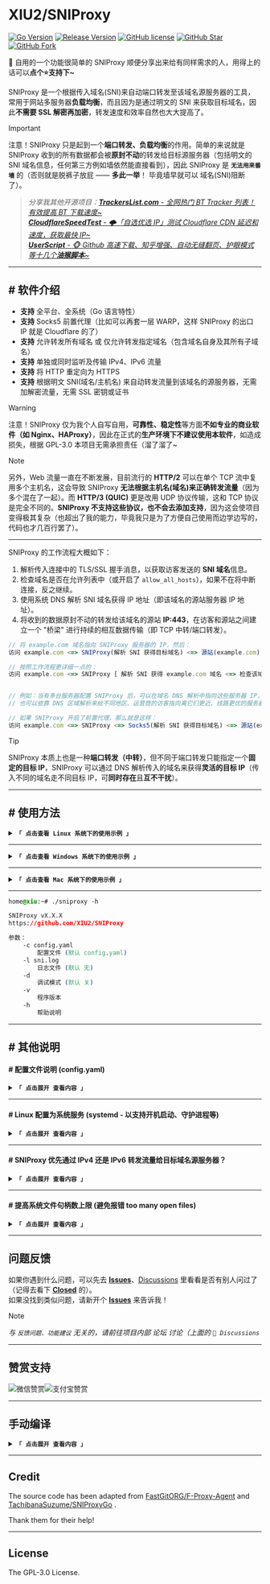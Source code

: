 # XIU2/SNIProxy

[![Go Version](https://img.shields.io/github/go-mod/go-version/XIU2/SNIProxy.svg?style=flat-square&label=Go&color=00ADD8&logo=go)](https://github.com/XIU2/SNIProxy/)
[![Release Version](https://img.shields.io/github/v/release/XIU2/SNIProxy.svg?style=flat-square&label=Release&color=00ADD8&logo=github)](https://github.com/XIU2/SNIProxy/releases/latest)
[![GitHub license](https://img.shields.io/github/license/XIU2/SNIProxy.svg?style=flat-square&label=License&color=00ADD8&logo=github)](https://github.com/XIU2/SNIProxy/)
[![GitHub Star](https://img.shields.io/github/stars/XIU2/SNIProxy.svg?style=flat-square&label=Star&color=00ADD8&logo=github)](https://github.com/XIU2/SNIProxy/)
[![GitHub Fork](https://img.shields.io/github/forks/XIU2/SNIProxy.svg?style=flat-square&label=Fork&color=00ADD8&logo=github)](https://github.com/XIU2/SNIProxy/)

🧷 自用的一个功能很简单的 SNIProxy 顺便分享出来给有同样需求的人，用得上的话可以**点个⭐支持下~**

SNIProxy 是一个根据传入域名(SNI)来自动端口转发至该域名源服务器的工具，常用于网站多服务器**负载均衡**，而且因为是通过明文的 SNI 来获取目标域名，因此**不需要 SSL 解密再加密**，转发速度和效率自然也大大提高了。

> [!IMPORTANT]
> 注意！SNIProxy 只是起到一个**端口转发、负载均衡**的作用。简单的来说就是 SNIProxy 收到的所有数据都会被**原封不动**的转发给目标源服务器（包括明文的 SNI 域名信息，任何第三方例如墙依然能直接看到），因此 SNIProxy 是 **`无法用来番墙`** 的（否则就是脱裤子放屁 —— **多此一举**！ 毕竟墙早就可以 域名(SNI)阻断 了）。

> _分享我其他开源项目：[**TrackersList.com** - 全网热门 BT Tracker 列表！有效提高 BT 下载速度~](https://github.com/XIU2/TrackersListCollection) <img src="https://img.shields.io/github/stars/XIU2/TrackersListCollection.svg?style=flat-square&label=Star&color=4285dd&logo=github" height="16px" />_  
> _[**CloudflareSpeedTest** - 🌩「自选优选 IP」测试 Cloudflare CDN 延迟和速度，获取最快 IP~](https://github.com/XIU2/CloudflareSpeedTest) <img src="https://img.shields.io/github/stars/XIU2/CloudflareSpeedTest.svg?style=flat-square&label=Star&color=4285dd&logo=github" height="16px" />_  
> _[**UserScript** - 🐵 Github 高速下载、知乎增强、自动无缝翻页、护眼模式 等十几个**油猴脚本**~](https://github.com/XIU2/UserScript) <img src="https://img.shields.io/github/stars/XIU2/UserScript.svg?style=flat-square&label=Star&color=4285dd&logo=github" height="16px" />_


****

## \# 软件介绍

- **支持** 全平台、全系统（Go 语言特性）
- **支持** Socks5 前置代理（比如可以再套一层 WARP，这样 SNIProxy 的出口 IP 就是 Cloudflare 的了）
- **支持** 允许转发所有域名  或 仅允许转发指定域名（包含域名自身及其所有子域名）
- **支持** 单独或同时监听及传输 IPv4、IPv6 流量
- **支持** 将 HTTP 重定向为 HTTPS
- **支持** 根据明文 SNI(域名/主机名) 来自动转发流量到该域名的源服务器，无需加解密流量，无需 SSL 密钥或证书

> [!WARNING]
> 注意！SNIProxy 仅为我个人自写自用，**可靠性、稳定性**等方面**不如专业的商业软件（如 Nginx、HAProxy）**，因此在正式的**生产环境下不建议使用本软件**，如造成损失，根据 GPL-3.0 本项目无需承担责任（溜了溜了~  

> [!NOTE]
> 另外，Web 流量一直在不断发展，目前流行的 **HTTP/2** 可以在单个 TCP 流中复用多个主机名，这会导致 SNIProxy **无法根据主机名(域名)来正确转发流量**（因为多个混在了一起）。而 **HTTP/3 (QUIC)** 更是改用 UDP 协议传输，这和 TCP 协议是完全不同的。**SNIProxy 不支持这些协议，也不会去添加支持**，因为这会使项目变得极其复杂（也超出了我的能力，毕竟我只是为了方便自己使用而边学边写的，代码也才几百行罢了）。

****

SNIProxy 的工作流程大概如下：

1. 解析传入连接中的 TLS/SSL 握手消息，以获取访客发送的 **SNI 域名**信息。
2. 检查域名是否在允许列表中（或开启了 `allow_all_hosts`），如果不在将中断连接，反之继续。
3. 使用系统 DNS 解析 SNI 域名获得 IP 地址（即该域名的源站服务器 IP 地址）。
4. 将收到的数据原封不动的转发给该域名的源站 **IP:443**，在访客和源站之间建立一个 "桥梁" 进行持续的相互数据传输（即 TCP 中转/端口转发）。

```javascript
// 将 example.com 域名指向 SNIProxy 服务器的 IP，然后：
访问 example.com <=> SNIProxy(解析 SNI 获得目标域名) <=> 源站(example.com)

// 按照工作流程更详细一点的：
访问 example.com <=> SNIProxy [ 解析 SNI 获得 example.com 域名 <=> 检查该域名是否在允许转发 <=> 系统 DNS 解析该域名获得 IP 地址 ] <=> 源站(example.com)


// 例如：当有多台服务器配置 SNIProxy 后，可以在域名 DNS 解析中指向这些服务器 IP，这样访客就会被随机分配到其中一个服务器上，实现分流负载均衡等。
// 也可以依靠 DNS 区域解析来给不同地区、运营商的访客指向离它们更近、线路更优的服务器 IP，来间接提高网站的访问速度，提升用户体验。

// 如果 SNIProxy 开启了前置代理，那么就是这样：
访问 example.com <=> SNIProxy <=> Socks5(解析 SNI 获得目标域名) <=> 源站(example.com)
```

> [!TIP]
> SNIProxy 本质上也是一种**端口转发（中转）**，但不同于端口转发只能指定一个**固定的目标 IP**，SNIProxy 可以通过 DNS 解析传入的域名来获得**灵活的目标 IP**（传入不同的域名走不同目标 IP，可**同时存在**且**互不干扰**）。

****

## \# 使用方法

<details>
<summary><code><strong>「 点击查看 Linux 系统下的使用示例 」</strong></code></summary>

****

以下命令仅为示例，版本号和文件名请前往 [**Releases**](https://github.com/XIU2/SNIProxy/releases) 查看。

```yaml
# 如果是第一次使用，则建议创建新文件夹（后续更新时，跳过该步骤）
mkdir sniproxy

# 进入文件夹（后续更新，只需要从这里重复下面的下载、解压命令即可）
cd sniproxy

# 下载 sniproxy 压缩包（自行根据需求替换 URL 中 [版本号] 和 [文件名]）
wget -N https://github.com/XIU2/SNIProxy/releases/download/v1.0.5/sniproxy_linux_amd64.tar.gz
# 如果你是在国内服务器上下载，那么请使用下面这几个镜像加速：
# wget -N https://ghp.ci/https://github.com/XIU2/SNIProxy/releases/download/v1.0.5/sniproxy_linux_amd64.tar.gz
# wget -N https://ghproxy.cc/https://github.com/XIU2/SNIProxy/releases/download/v1.0.5/sniproxy_linux_amd64.tar.gz
# wget -N https://ghproxy.net/https://github.com/XIU2/SNIProxy/releases/download/v1.0.5/sniproxy_linux_amd64.tar.gz
# wget -N https://gh-proxy.com/https://github.com/XIU2/SNIProxy/releases/download/v1.0.5/sniproxy_linux_amd64.tar.gz

# 如果下载失败的话，尝试删除 -N 参数（如果是为了更新，则记得提前删除旧压缩包 rm sniproxy_linux_amd64.tar.gz ）

# 解压（不需要删除旧文件，会直接覆盖，自行根据需求替换 文件名）
tar -zxf sniproxy_linux_amd64.tar.gz

# 赋予执行权限
chmod +x sniproxy

# 编辑配置文件（根据下面的 配置文件说明 来自定义配置内容并保存(按下 Ctrl+X 然后再按 2 下回车)
nano config.yaml

# 运行（不带参数）
./sniproxy

# 运行（带参数示例）
./sniproxy -c "config.yaml"

# 后台运行（带参数示例）
nohup ./sniproxy -c "config.yaml" > "sni.log" 2>&1 &
```

> 另外，强烈建议顺便提高一下 [系统文件句柄数上限](https://github.com/XIU2/SNIProxy#-提高系统文件句柄数上限-避免报错-too-many-open-files)，避免遇到报错 **too many open files**

> 另外，如果你希望 **开机启动、守护进程(异常退出自动恢复)、后台运行、方便管理** 等，那么可以将其 [注册为系统服务](https://github.com/XIU2/SNIProxy#-linux-配置为系统服务-systemd---以支持开机启动守护进程等)。

</details>

****

<details>
<summary><code><strong>「 点击查看 Windows 系统下的使用示例 」</strong></code></summary>

****

### 下载

下载已编译好的可执行文件并解压：

1. [Github Releases](https://github.com/XIU2/SNIProxy/releases)  
2. [蓝奏云](https://pan.lanpw.com/b077bn2ri)(密码:xiu2)

### 配置

找到配置文件 `config.yaml` 右键菜单 - 打开方式 - 记事本。

根据下面的 [配置文件说明](https://github.com/XIU2/SNIProxy#-配置文件说明-configyaml) 来自定义配置内容并保存。

### 运行

双击运行 `sniproxy.exe` 文件。

或者在 CMD 命令行中进入软件所在目录并运行 `sniproxy.exe`：

```yaml
# CMD 命令行中进入解压后的 sniproxy 程序所在目录（记得修改下面示例路径）
cd /d C:\xxx\sniproxy

# 运行（不带参数）
sniproxy.exe

# 运行（带参数示例）
sniproxy.exe -c "config.yaml"
```
</details>

****

<details>
<summary><code><strong>「 点击查看 Mac 系统下的使用示例 」</strong></code></summary>

****

下载已编译好的可执行文件并解压：

1. [Github Releases](https://github.com/XIU2/SNIProxy/releases)  
2. [蓝奏云](https://xiu.lanzoub.com/b077bn2ri)(密码:xiu2)

```yaml
# 通过命令行进入 sniproxy 压缩包所在目录（记得修改下面示例路径）
cd /xxx/xxx

# 解压（不需要删除旧文件，会直接覆盖，自行根据需求替换 文件名）
tar -zxf sniproxy_linux_amd64.tar.gz

# 赋予执行权限
chmod a+x sniproxy

# 编辑配置文件（根据下面的 配置文件说明 来自定义配置内容并保存(按下 Contrl+X 然后再按 2 下回车)
nano config.yaml

# 运行（不带参数）
./sniproxy

# 运行（带参数示例）
./sniproxy -c "config.yaml"
```

</details>

****

```css
home@xiu:~# ./sniproxy -h

SNIProxy vX.X.X
https://github.com/XIU2/SNIProxy

参数：
    -c config.yaml
        配置文件 (默认 config.yaml)
    -l sni.log
        日志文件 (默认 无)
    -d
        调试模式 (默认 关)
    -v
        程序版本
    -h
        帮助说明
```

****

## \# 其他说明

#### \# 配置文件说明 (config.yaml)

<details>
<summary><code><strong>「 点击展开 查看内容 」</strong></code></summary>

****

> **注意：** 配置文件是 YAML 格式，即按照缩进（即每行前面的空格数量）来确定层级关系的，因此不懂的话请按照默认配置文件内示例的格式为准，其中 ` # ` 的是注释（会被程序忽略），不需要的配置可以注释掉。

目前配置文件中的配置项没几个，分别为：

```yaml
# 监听端口（注意需要引号），常见示例如下：
# ":443"            省略 IP 只写端口，代表监听本机所有 IPv4+IPv6 地址的 443 端口
# "0.0.0.0:443"     代表监听本机所有 IPv4 地址的 443 端口
# "127.0.0.1:443"   代表监听本机本地 IPv4 地址的 443 端口（只有本机可访问）
# "[::]:443"        代表监听本机所有 IPv6 地址的 443 端口
# "[::1]:443"       代表监听本机本地 IPv6 地址的 443 端口（只有本机可访问）
# 上面示例中的 IP 地址也可以换成例如你的外网 IP，这样的话就只能从该外网 IP 访问了
listen_addr: ":443"
# 可选：下面这个的作用是用来将传入的 HTTP 重定向为 HTTPS（固定的 443 端口和上面配置无关），如果没写将不监听及处理 HTTP 连接
listen_addr_http: ":80"


# 可选：启用 Socks5 前置代理
# （启用前：访客 <=> SNIProxy <=> 目标网站
# （启用后：访客 <=> SNIProxy <=> Socks5 <=> 目标网站
# （比如可以套 WARP，那样就变成：访客 <=> SNIProxy <=> WARP <=> 目标网站
enable_socks5: true
# 可选：配置 Socks5 代理地址
socks_addr: 127.0.0.1:40000

# 二选一：允许所有域名（开启后会忽略下面的 rules 列表，二选一）
allow_all_hosts: true

# 二选一：仅允许指定域名（和上面的 allow_all_hosts 二选一）
# 指定域名后，则代表允许 域名自身 及其 所有子域名 访问服务（以下方两个为例，√ 代表允许，× 代表阻止）
rules:
  - example.com #    example.com  √ 、a.example.com  √ 、a.a.example.com  √
  - b.example2.com # example2.com × 、b.example2.com √ 、c.b.example2.com √
```

****

一些示例：

1. 允许所有域名访问

```yaml
listen_addr: ":443"
listen_addr_http: ":80"
allow_all_hosts: true
```

> 注意，开启 allow_all_hosts 时，可能会被他人扫描到而滥用，请悉知！  
> 建议做一些限制，例如只使用 IPv6（`"[::]:443"`）或防火墙限制 443 端口的可访问 IP。

2. 仅允许指定域名

```yaml
listen_addr: ":443"
listen_addr_http: ":80"
rules:
  - example.com
  - b.example2.com
```

3. 允许所有域名访问 + 启用前置代理

```yaml
listen_addr: ":443"
listen_addr_http: ":80"
enable_socks5: true
socks_addr: 127.0.0.1:40000
allow_all_hosts: true
```

4. 仅允许指定域名 + 启用前置代理

```yaml
listen_addr: ":443"
listen_addr_http: ":80"
enable_socks5: true
socks_addr: 127.0.0.1:40000
rules:
  - example.com
  - b.example2.com
```

</details>

****

#### \# Linux 配置为系统服务 (systemd - 以支持开机启动、守护进程等)

<details>
<summary><code><strong>「 点击展开 查看内容 」</strong></code></summary>

****

新建一个空的名叫 **sniproxy** 的系统服务配置文件：

```yaml
nano /etc/systemd/system/sniproxy.service
```

修改以下内容后（`ExecStart=` 后面的程序路径、参数）后粘贴进文件内：

```ini
[Unit]
Description=SNI Proxy
After=network.target

[Service]
ExecStart=/home/sniproxy/sniproxy -c /home/sniproxy/config.yaml -l /home/sniproxy/sni.log
Restart=on-failure

[Install]
WantedBy=multi-user.target
```

> 其中 `Restart=on-failure` 表示，当程序非正常退出时，会自动恢复启动，也就是常说的守护进程。

设置 **sniproxy** 开机启动并立即启动：

```yaml
# 启用该系统服务 并 允许开机启动
systemctl enable sniproxy

# 立即启动
systemctl start sniproxy
```

其他可能会用到的命令：

```yaml
# 停止
systemctl stop sniproxy

# 重启
systemctl restart sniproxy

# 查看运行状态
systemctl status sniproxy

# 查看完整日志
cat /home/sniproxy/sni.log

# 实时监听日志（会实时显示最新日志内容）
tail -f /home/sniproxy/sni.log

# 如果你修改了 /etc/systemd/system/sniproxy.service 配置文件，那么需要先重载配置后才能启动/重启 sniproxy 服务
systemctl daemon-reload
```
</details>

****

#### \# SNIProxy 优先通过 IPv4 还是 IPv6 转发流量给目标域名源服务器？

<details>
<summary><code><strong>「 点击展开 查看内容 」</strong></code></summary>

****

首先需要清楚，SNIProxy 是通过 IPv4 还是 IPv6 地址转发流量给目标域名源服务器，和你是通过 IPv4 还是 IPv6 访问 SNIProxy 服务***无关***，`"你 与 SNIProxy"` 和 `"SNIProxy 与 源服务器"` **这两个环节是独立的，互不影响的**。

因为 SNIProxy 的 DNS 解析环节是交由系统 DNS 服务处理的，因此对于 SNIProxy 是通过 IPv4 还是 IPv6 地址转发流量给目标域名源服务器，则取决于：
1. 运行 SNIProxy 的服务器**是否有 IPv4 或 IPv6 地址**（或都有，也就是双栈服务器）
2. 运行 SNIProxy 的服务器当前系统配置的 **DNS 优先级是 IPv4 优先还是 IPv6 优先**（一般默认都是 IPv6 优先）
3. 该目标域名解析记录中**是否有 IPv4 或 IPv6 地址**（也就是 A 和 AAAA 记录）

即，如果你的服务器有 IPv6 地址，且系统为默认的 IPv6 优先，那么无论你是通过 IPv4 还是 IPv6 访问的 SNIProxy 服务器，只要该域名有 IPv6 解析地址，那么 SNIProxy 就会通过 IPv6 转发流量给目标域名源服务器。

```javascript
访问 example.com <=IPv4=> SNIProxy <=优先 IPv6=> 系统 DNS 解析获得该域名的 IP 地址  <=IPv6=> 源站(example.com)

访问 example.com <=IPv6=> SNIProxy <=优先 IPv6=> 系统 DNS 解析获得该域名的 IP 地址  <=IPv6=> 源站(example.com)
```

假如目标域名解析只有 IPv6 地址，你本地只有 IPv4 地址，但你的服务器有 IPv4+IPv6 地址，那么你就可以通过 IPv4 来访问 SNIProxy，然后 SNIProxy 通过 IPv6 访问目标域名源服务器。

```javascript
访问 example.com(仅 IPv4) <=IPv4=> SNIProxy(支持 IPv4+IPv6)  <=IPv6=> 源站(example.com 仅 IPv6)
```

****

关于这个系统 DNS 服务的 IPv4 IPv6 优先级是可以调的（以下为**将默认的 IPv6 优先改为 IPv4 优先**）：

打开并编辑文件（你也可以使用 vim 来编辑）：
```yaml
nano /etc/gai.conf
```

找到以下行：
```yaml
#precedence ::ffff:0:0/96  100
```
去掉改行行首的 `#` 注释符号，使其变为：

> 如果没有找到的话，可以直接在文件末尾另起一行写上下面这行代码。

```yaml
precedence ::ffff:0:0/96  100
```
按下 `Ctrl+O` 并回车保存文件，然后再按下 `Ctrl+X` 退出当前的 nano 编辑器。

此时随便 `ping` 一个同时拥有 IPv4 及 IPv6 地址的域名，看一下结果是不是 IPv4 地址。

> 另外，修改系统 DNS 优先级后，可能需要清理服务器的 DNS 缓存并重启 SNIProxy 服务。

</details>

****

#### \# 提高系统文件句柄数上限 (避免报错 too many open files)

<details>
<summary><code><strong>「 点击展开 查看内容 」</strong></code></summary>

****

Linux 系统下，一些人可能会遇到报错（日志如下）：
```
接受连接请求时出错: accept tcp [::]:443: accept4: too many open files
```

这是因为系统的文件句柄数耗尽了（默认 1024），提高系统文件句柄数上限可有效缓解该问题（不能完全解决，因为理论上，当打开文件、连接等等足够多时，迟早会耗尽，一般来说不管是做代理还是做网站，这个操作都是必须的）。

- **临时提高**（重启后恢复为 1024）
```shell
ulimit -n 65535
```

- **永久提高**（重启后依然为 65535，当然打开文件后手动删除就恢复了）
```shell
echo "* soft nofile 65535
* hard nofile 65535
root soft nofile 65535
root hard nofile 65535" >> /etc/security/limits.conf
```

执行以上命令后，需要重启 SNIProxy 来使其生效，如果还不行请尝试重启系统。

```yaml
systemctl restart sniproxy
```

</details>

****

## 问题反馈

如果你遇到什么问题，可以先去 [**Issues**](https://github.com/XIU2/SNIProxy/issues)、[Discussions](https://github.com/XIU2/SNIProxy/discussions) 里看看是否有别人问过了（记得去看下  [**Closed**](https://github.com/XIU2/SNIProxy/issues?q=is%3Aissue+is%3Aclosed) 的）。  
如果没找到类似问题，请新开个 [**Issues**](https://github.com/XIU2/SNIProxy/issues/new) 来告诉我！

> [!NOTE]
> _与 `反馈问题、功能建议` 无关的，请前往项目内部 论坛 讨论（上面的 `💬 Discussions`_  

****

## 赞赏支持

![微信赞赏](https://github.com/XIU2/XIU2/blob/master/img/zs-01.png)![支付宝赞赏](https://github.com/XIU2/XIU2/blob/master/img/zs-02.png)

****


## 手动编译

<details>
<summary><code><strong>「 点击展开 查看内容 」</strong></code></summary>

****

为了方便，我是在编译的时候将版本号写入代码中的 version 变量，因此你手动编译时，需要像下面这样在 `go build` 命令后面加上 `-ldflags` 参数来指定版本号：

```bash
go build -ldflags "-s -w -X main.version=v1.0.5"
# 在 SNIProxy 目录中通过命令行（例如 CMD、Bat 脚本）运行该命令，即可编译一个可在和当前设备同样系统、位数、架构的环境下运行的二进制程序（Go 会自动检测你的系统位数、架构）且版本号为 v1.0.5
```

如果想要在 Windows 64位系统下编译**其他系统、架构、位数**，那么需要指定 **GOOS** 和 **GOARCH** 变量。

例如在 Windows 系统下编译一个适用于 **Linux 系统 amd 架构 64 位**的二进制程序：

```bat
SET GOOS=linux
SET GOARCH=amd64
go build -ldflags "-s -w -X main.version=v1.0.5"
```

例如在 Linux 系统下编译一个适用于 **Windows 系统 amd 架构 32 位**的二进制程序：

```bash
GOOS=windows
GOARCH=386
go build -ldflags "-s -w -X main.version=v1.0.5"
```

> 可以运行 `go tool dist list` 来查看当前 Go 版本支持编译哪些组合。

****

当然，为了方便批量编译，我会专门指定一个变量为版本号，后续编译直接调用该版本号变量即可。  
同时，批量编译的话，还需要分开放到不同文件夹才行（或者文件名不同），需要加上 `-o` 参数指定。

```bat
:: Windows 系统下是这样：
SET version=v1.0.5
SET GOOS=linux
SET GOARCH=amd64
go build -o Releases\sniproxy_linux_amd64\sniproxy -ldflags "-s -w -X main.version=%version%"
```

```bash
# Linux 系统下是这样：
version=v1.0.5
GOOS=windows
GOARCH=386
go build -o Releases/sniproxy_windows_386/sniproxy.exe -ldflags "-s -w -X main.version=${version}"
```

</details>

****

## Credit

The source code has been adapted from [FastGitORG/F-Proxy-Agent](https://github.com/FastGitORG/F-Proxy-Agent) and [TachibanaSuzume/SNIProxyGo](https://github.com/TachibanaSuzume/SNIProxyGo) .  

Thank them for their help!

****

## License

The GPL-3.0 License.
